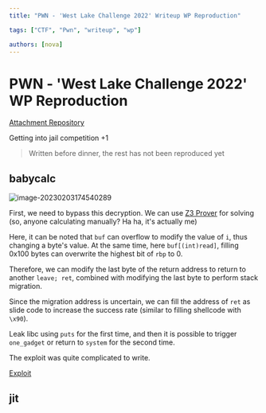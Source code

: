 ```yaml
---
title: "PWN - 'West Lake Challenge 2022' Writeup WP Reproduction"

tags: ["CTF", "Pwn", "writeup", "wp"]

authors: [nova]
---
```


# PWN - 'West Lake Challenge 2022' WP Reproduction

[Attachment Repository](https://github.com/MuelNova/NovaNo1r-pwn-challenges/tree/main/西湖论剑2022/)

Getting into jail competition +1

> Written before dinner, the rest has not been reproduced yet

<!--truncate-->

## babycalc

![image-20230203174540289](https://oss.nova.gal/img/image-20230203174540289.png)

First, we need to bypass this decryption. We can use [Z3 Prover](https://github.com/Z3Prover/z3) for solving (so, anyone calculating manually? Ha ha, it's actually me)

Here, it can be noted that `buf` can overflow to modify the value of `i`, thus changing a byte's value. At the same time, here `buf[(int)read]`, filling 0x100 bytes can overwrite the highest bit of `rbp` to 0.

Therefore, we can modify the last byte of the return address to return to another `leave; ret`, combined with modifying the last byte to perform stack migration.

Since the migration address is uncertain, we can fill the address of `ret` as slide code to increase the success rate (similar to filling shellcode with `\x90`).

Leak libc using `puts` for the first time, and then it is possible to trigger `one_gadget` or return to `system` for the second time.

The exploit was quite complicated to write.

[Exploit](https://github.com/MuelNova/NovaNo1r-pwn-challenges/blob/main/%E8%A5%BF%E6%B9%96%E8%AE%BA%E5%89%912022/pwn/babycalc/exp.py)

## jit

<!-- AI -->
